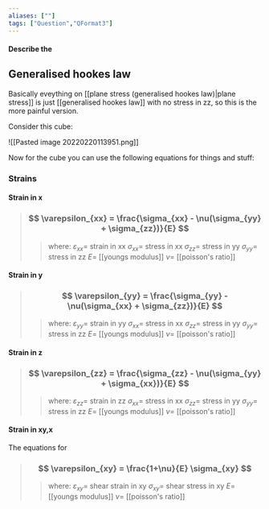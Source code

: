 ```yaml
---
aliases: [""]
tags: ["Question","QFormat3"]
---
```


#### Describe the
## Generalised hookes law
Basically eveything on [[plane stress (generalised hookes law)|plane stress]] is just [[generalised hookes law]] with no stress in zz, so this is the more painful version.

Consider this cube:

![[Pasted image 20220220113951.png]]

Now for the cube you can use the following equations for things and stuff:

### Strains
#### Strain in x
> ### $$ \varepsilon_{xx} = \frac{\sigma_{xx} - \nu(\sigma_{yy} + \sigma_{zz})}{E} $$ 
>> where:
>> $\varepsilon_{xx}=$ strain in xx
>> $\sigma_{xx}=$ stress in xx
>> $\sigma_{zz}=$ stress in yy
>> $\sigma_{yy}=$ stress in zz
>> $E=$ [[youngs modulus]]
>> $\nu=$ [[poisson's ratio]]

#### Strain in y
> ### $$ \varepsilon_{yy} = \frac{\sigma_{yy} - \nu(\sigma_{xx} + \sigma_{zz})}{E} $$ 
>> where:
>> $\varepsilon_{yy}=$ strain in yy
>> $\sigma_{xx}=$ stress in xx
>> $\sigma_{zz}=$ stress in yy
>> $\sigma_{yy}=$ stress in zz
>> $E=$ [[youngs modulus]]
>> $\nu=$ [[poisson's ratio]]

#### Strain in z
> ### $$ \varepsilon_{zz} = \frac{\sigma_{zz} - \nu(\sigma_{yy} + \sigma_{xx})}{E} $$ 
>> where:
>> $\varepsilon_{zz}=$ strain in zz
>> $\sigma_{xx}=$ stress in xx
>> $\sigma_{zz}=$ stress in yy
>> $\sigma_{yy}=$ stress in zz
>> $E=$ [[youngs modulus]]
>> $\nu=$ [[poisson's ratio]]

#### Strain in xy,x
The equations for
> ### $$ \varepsilon_{xy} = \frac{1+\nu}{E} \sigma_{xy} $$ 
>> where:
>> $\varepsilon_{xy}=$ shear strain in xy
>> $\sigma_{xy}=$ shear stress in xy
>> $E=$ [[youngs modulus]]
>> $\nu=$ [[poisson's ratio]]